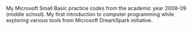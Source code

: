 My Microsoft Small Basic practice codes from the academic year 2008-09 (middle school). My first introduction to computer programming while exploring various tools from Microsoft DreamSpark initiative.
